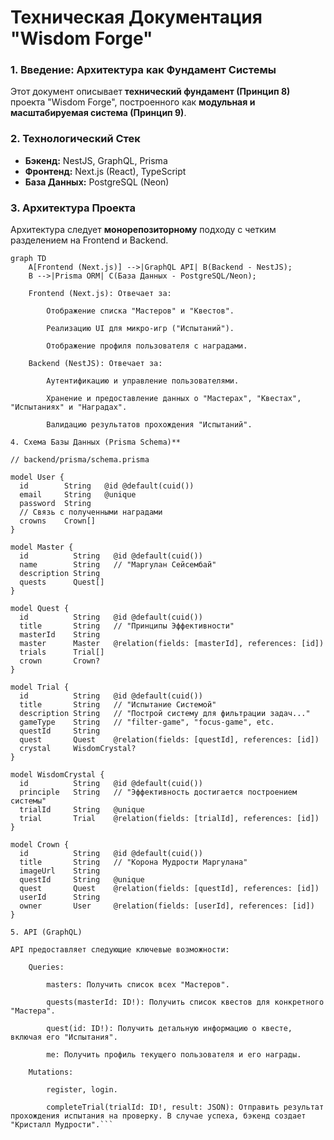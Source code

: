 # Техническая Документация "Wisdom Forge"

### 1. Введение: Архитектура как Фундамент Системы

Этот документ описывает **технический фундамент (Принцип 8)** проекта "Wisdom Forge", построенного как **модульная и масштабируемая система (Принцип 9)**.

### 2. Технологический Стек

*   **Бэкенд:** NestJS, GraphQL, Prisma
*   **Фронтенд:** Next.js (React), TypeScript
*   **База Данных:** PostgreSQL (Neon)

### 3. Архитектура Проекта

Архитектура следует **монорепозиторному** подходу с четким разделением на Frontend и Backend.

```mermaid
graph TD
    A[Frontend (Next.js)] -->|GraphQL API| B(Backend - NestJS);
    B -->|Prisma ORM| C(База Данных - PostgreSQL/Neon);

    Frontend (Next.js): Отвечает за:

        Отображение списка "Мастеров" и "Квестов".

        Реализацию UI для микро-игр ("Испытаний").

        Отображение профиля пользователя с наградами.

    Backend (NestJS): Отвечает за:

        Аутентификацию и управление пользователями.

        Хранение и предоставление данных о "Мастерах", "Квестах", "Испытаниях" и "Наградах".

        Валидацию результатов прохождения "Испытаний".

4. Схема Базы Данных (Prisma Schema)**

// backend/prisma/schema.prisma

model User {
  id        String   @id @default(cuid())
  email     String   @unique
  password  String
  // Связь с полученными наградами
  crowns    Crown[]
}

model Master {
  id          String   @id @default(cuid())
  name        String   // "Маргулан Сейсембай"
  description String
  quests      Quest[]
}

model Quest {
  id          String   @id @default(cuid())
  title       String   // "Принципы Эффективности"
  masterId    String
  master      Master   @relation(fields: [masterId], references: [id])
  trials      Trial[]
  crown       Crown?
}

model Trial {
  id          String   @id @default(cuid())
  title       String   // "Испытание Системой"
  description String   // "Построй систему для фильтрации задач..."
  gameType    String   // "filter-game", "focus-game", etc.
  questId     String
  quest       Quest    @relation(fields: [questId], references: [id])
  crystal     WisdomCrystal?
}

model WisdomCrystal {
  id          String   @id @default(cuid())
  principle   String   // "Эффективность достигается построением системы"
  trialId     String   @unique
  trial       Trial    @relation(fields: [trialId], references: [id])
}

model Crown {
  id          String   @id @default(cuid())
  title       String   // "Корона Мудрости Маргулана"
  imageUrl    String
  questId     String   @unique
  quest       Quest    @relation(fields: [questId], references: [id])
  userId      String
  owner       User     @relation(fields: [userId], references: [id])
}

5. API (GraphQL)

API предоставляет следующие ключевые возможности:

    Queries:

        masters: Получить список всех "Мастеров".

        quests(masterId: ID!): Получить список квестов для конкретного "Мастера".

        quest(id: ID!): Получить детальную информацию о квесте, включая его "Испытания".

        me: Получить профиль текущего пользователя и его награды.

    Mutations:

        register, login.

        completeTrial(trialId: ID!, result: JSON): Отправить результат прохождения испытания на проверку. В случае успеха, бэкенд создает "Кристалл Мудрости".```